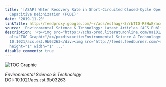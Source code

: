 ```yaml
---
title: '[ASAP] Water Recovery Rate in Short-Circuited Closed-Cycle Operation of Flow-Electrode
  Capacitive Deionization (FCDI)'
date: '2019-11-20'
linkTitle: http://feedproxy.google.com/~r/acs/esthag/~3/rbTIO-REHwE/acs.est.9b03263
source: 'Environmental Science & Technology: Latest Articles (ACS Publications)'
description: '<p><img src="https://achs-prod.literatumonline.com/na101/home/literatum/publisher/achs/journals/content/esthag/0/esthag.ahead-of-print/acs.est.9b03263/20191120/images/medium/es9b03263_0001.gif"
  alt="TOC Graphic"/></p><div><cite>Environmental Science & Technology</cite></div><div>DOI:
  10.1021/acs.est.9b03263</div><img src="http://feeds.feedburner.com/~r/acs/esthag/~4/rbTIO-REHwE"
  height="1" width="1" ...'
disable_comments: true
---
```

<p><img src="https://achs-prod.literatumonline.com/na101/home/literatum/publisher/achs/journals/content/esthag/0/esthag.ahead-of-print/acs.est.9b03263/20191120/images/medium/es9b03263_0001.gif" alt="TOC Graphic"/></p><div><cite>Environmental Science & Technology</cite></div><div>DOI: 10.1021/acs.est.9b03263</div><img src="http://feeds.feedburner.com/~r/acs/esthag/~4/rbTIO-REHwE" height="1" width="1" ...